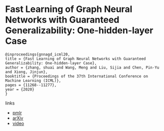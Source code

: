# Fast Learning of Graph Neural Networks with Guaranteed Generalizability: One-hidden-layer Case

```
@inproceedings{gnnagd_icml20,
title = {Fast Learning of Graph Neural Networks with Guaranteed Generalizability: One-hidden-layer Case},
author = {zhang, shuai and Wang, Meng and Liu, Sijia and Chen, Pin-Yu and Xiong, Jinjun},
booktitle = {Proceedings of the 37th International Conference on Machine Learning (ICML)},
pages = {11268--11277},
year = {2020}
}
```

links
- [pmlr](http://proceedings.mlr.press/v119/zhang20y.html)
- [arXiv](https://arxiv.org/abs/2006.14117)
- [video](https://slideslive.com/38928257)
